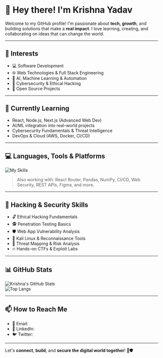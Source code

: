 # 👋 Hey there! I'm Krishna Yadav

Welcome to my GitHub profile! I'm passionate about **tech, growth**, and building solutions that make a **real impact**. I love learning, creating, and collaborating on ideas that can change the world.

---

## 👀 Interests
- 💻 Software Development  
- 🌐 Web Technologies & Full Stack Engineering  
- 🧠 AI, Machine Learning & Automation  
- 🔐 Cybersecurity & Ethical Hacking  
- 🧪 Open Source Projects  

---

## 🌱 Currently Learning
- React, Node.js, Next.js (Advanced Web Dev)
- AI/ML integration into real-world projects
- Cybersecurity Fundamentals & Threat Intelligence
- DevOps & Cloud (AWS, Docker, CI/CD)

---

## 💻 Languages, Tools & Platforms
![My Skills](https://skillicons.dev/icons?i=js,py,ts,,html,css,bootstrap,nodejs,react,redux,nginx,linux,azure,digitalocean,netlify,canva,git,mongodb,mysql,cpp,yarn)

> Also working with: React Router, Pandas, NumPy, CI/CD, Web Security, REST APIs, Figma, and more.

---

## 🧠 Hacking & Security Skills
- 🔓 Ethical Hacking Fundamentals  
- 🕵️ Penetration Testing Basics  
- 🛡️ Web App Vulnerability Analysis  
- 🧰 Kali Linux & Reconnaissance Tools  
- 🧬 Threat Mapping & Risk Analysis  
- 🔥 Hands-on CTFs & Exploit Labs  

---

## 📊 GitHub Stats

![Krishna's GitHub Stats](https://github-readme-stats.vercel.app/api?username=itskrishnayadav&show_icons=true&theme=radical&hide_border=true)  
![Top Langs](https://github-readme-stats.vercel.app/api/top-langs/?username=itskrishnayadav&layout=compact&theme=radical&hide_border=true)

---

## 📫 How to Reach Me
- 📧 Email: 
- 💼 LinkedIn: 
- 🐦 Twitter:
---

Let's **connect**, **build**, and **secure the digital world together**! 🚀🛡️


